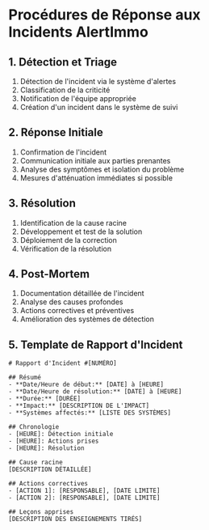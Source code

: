 
# Procédures de Réponse aux Incidents AlertImmo

## 1. Détection et Triage

1. Détection de l'incident via le système d'alertes
2. Classification de la criticité
3. Notification de l'équipe appropriée
4. Création d'un incident dans le système de suivi

## 2. Réponse Initiale

1. Confirmation de l'incident
2. Communication initiale aux parties prenantes
3. Analyse des symptômes et isolation du problème
4. Mesures d'atténuation immédiates si possible

## 3. Résolution

1. Identification de la cause racine
2. Développement et test de la solution
3. Déploiement de la correction
4. Vérification de la résolution

## 4. Post-Mortem

1. Documentation détaillée de l'incident
2. Analyse des causes profondes
3. Actions correctives et préventives
4. Amélioration des systèmes de détection

## 5. Template de Rapport d'Incident

```
# Rapport d'Incident #[NUMÉRO]

## Résumé
- **Date/Heure de début:** [DATE] à [HEURE]
- **Date/Heure de résolution:** [DATE] à [HEURE]
- **Durée:** [DURÉE]
- **Impact:** [DESCRIPTION DE L'IMPACT]
- **Systèmes affectés:** [LISTE DES SYSTÈMES]

## Chronologie
- [HEURE]: Détection initiale
- [HEURE]: Actions prises
- [HEURE]: Résolution

## Cause racine
[DESCRIPTION DÉTAILLÉE]

## Actions correctives
- [ACTION 1]: [RESPONSABLE], [DATE LIMITE]
- [ACTION 2]: [RESPONSABLE], [DATE LIMITE]

## Leçons apprises
[DESCRIPTION DES ENSEIGNEMENTS TIRÉS]
```
